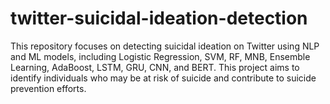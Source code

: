 # twitter-suicidal-ideation-detection
This repository focuses on detecting suicidal ideation on Twitter using NLP and ML models, including Logistic Regression, SVM, RF, MNB, Ensemble Learning, AdaBoost, LSTM, GRU, CNN, and BERT. This project aims to identify individuals who may be at risk of suicide and contribute to suicide prevention efforts.
